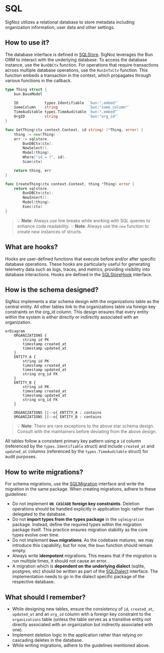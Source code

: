 # SQL
SigNoz utilizes a relational database to store metadata including organization information, user data and other settings.

## How to use it?

The database interface is defined in [SQLStore](/pkg/sqlstore/sqlstore.go). SigNoz leverages the Bun ORM to interact with the underlying database. To access the database instance, use the `BunDBCtx` function. For operations that require transactions across multiple database operations, use the `RunInTxCtx` function. This function embeds a transaction in the context, which propagates through various functions in the callback.

```go
type Thing struct {
	bun.BaseModel

	ID            types.Identifiable  `bun:",embed"`
	SomeColumn    string              `bun:"some_column"`
	TimeAuditable types.TimeAuditable `bun:",embed"`
	OrgID         string              `bun:"org_id"`
}

func GetThing(ctx context.Context, id string) (*Thing, error) {
	thing := new(Thing)
	err := sqlstore.
        BunDBCtx(ctx).
        NewSelect().
        Model(thing).
        Where("id = ?", id).
        Scan(ctx)

    return thing, err
}

func CreateThing(ctx context.Context, thing *Thing) error {
	return sqlstore.
        BunDBCtx(ctx).
        NewInsert().
        Model(thing).
        Exec(ctx)
}
```

> 💡 **Note**: Always use line breaks while working with SQL queries to enhance code readability. 
> 💡 **Note**: Always use the `new` function to create new instances of structs.

## What are hooks?

Hooks are user-defined functions that execute before and/or after specific database operations. These hooks are particularly useful for generating telemetry data such as logs, traces, and metrics, providing visibility into database interactions. Hooks are defined in the [SQLStoreHook](/pkg/sqlstore/sqlstore.go) interface.

## How is the schema designed?

SigNoz implements a star schema design with the organizations table as the central entity. All other tables link to the organizations table via foreign key constraints on the org_id column. This design ensures that every entity within the system is either directly or indirectly associated with an organization.

```mermaid
erDiagram
    ORGANIZATIONS {
        string id PK
        timestamp created_at
        timestamp updated_at
    }
    ENTITY_A {
        string id PK
        timestamp created_at
        timestamp updated_at
        string org_id FK
    }
    ENTITY_B {
        string id PK
        timestamp created_at
        timestamp updated_at
        string org_id FK
    }
    
    ORGANIZATIONS ||--o{ ENTITY_A : contains
    ORGANIZATIONS ||--o{ ENTITY_B : contains
```

> 💡 **Note**: There are rare exceptions to the above star schema design. Consult with the maintainers before deviating from the above design.

All tables follow a consistent primary key pattern using a `id` column (referenced by the `types.Identifiable` struct) and include `created_at` and `updated_at` columns (referenced by the `types.TimeAuditable` struct) for audit purposes.

## How to write migrations?

For schema migrations, use the [SQLMigration](/pkg/sqlmigration/sqlmigration.go) interface and write the migration in the same package. When creating migrations, adhere to these guidelines:

- Do not implement **`ON CASCADE` foreign key constraints**. Deletion operations should be handled explicitly in application logic rather than delegated to the database.
- Do not **import types from the types package** in the `sqlmigration` package. Instead, define the required types within the migration package itself. This practice ensures migration stability as the core types evolve over time.
- Do not implement **`Down` migrations**. As the codebase matures, we may introduce this capability, but for now, the `Down` function should remain empty.
- Always write **idempotent** migrations. This means that if the migration is run multiple times, it should not cause an error.
- A migration which is **dependent on the underlying dialect** (sqlite, postgres, etc) should be written as part of the [SQLDialect](/pkg/sqlstore/sqlstore.go) interface. The implementation needs to go in the dialect specific package of the respective database.

## What should I remember?

- While designing new tables, ensure the consistency of `id`, `created_at`, `updated_at` and an `org_id` column with a foreign key constraint to the `organizations` table (unless the table serves as a transitive entity not directly associated with an organization but indirectly associated with one).
- Implement deletion logic in the application rather than relying on cascading deletes in the database.
- While writing migrations, adhere to the guidelines mentioned above.
